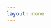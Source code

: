 ```yaml
---
layout: none
---
```


<RedoclyAPIBlock src="https://developer-stage.adobe.com/redocly-test/openapi/generative_fill.yaml" width="600px" disableSidebar />
